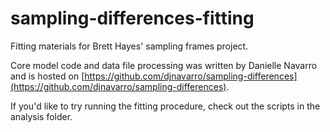 # sampling-differences-fitting
Fitting materials for Brett Hayes' sampling frames project.

Core model code and data file processing was written by Danielle Navarro and is hosted on
[https://github.com/djnavarro/sampling-differences](https://github.com/djnavarro/sampling-differences).

If you'd like to try running the fitting procedure, check out the scripts in the analysis folder.
